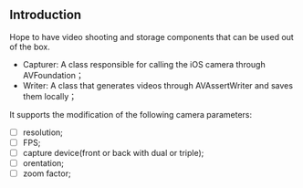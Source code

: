 ## Introduction

Hope to have video shooting and storage components that can be used out of the box.

- Capturer: A class responsible for calling the iOS camera through AVFoundation；
- Writer: A class that generates videos through AVAssertWriter and saves them locally；

It supports the modification of the following camera parameters:

- [ ] resolution;
- [ ] FPS;
- [ ] capture device(front or back with dual or triple);
- [ ] orentation;
- [ ] zoom factor;
